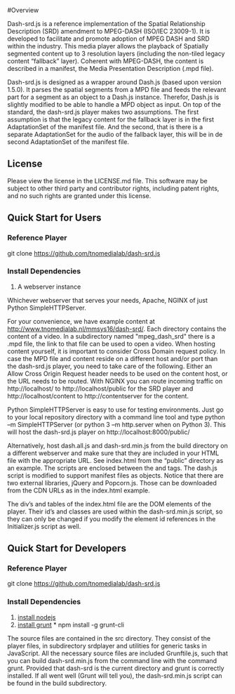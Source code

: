 #Overview

Dash-srd.js is a reference implementation of the Spatial Relationship Description (SRD) amendment to MPEG-DASH (ISO/IEC 23009-1). It is developed to facilitate and promote adoption of MPEG DASH and SRD within the industry. This media player allows the playback of Spatially segmented content up to 3 resolution layers (including the non-tiled legacy content “fallback” layer). Coherent with MPEG-DASH, the content is described in a manifest, the Media Presentation Description (.mpd file). 

Dash-srd.js is designed as a wrapper around Dash.js (based upon version 1.5.0). It parses the spatial segments from a MPD file and feeds the relevant part for a segment as an object to a Dash.js instance. Therefor, Dash.js is slightly modified to be able to handle a MPD object as input. On top of the standard, the dash-srd.js player makes two assumptions. The first assumption is that the legacy content for the fallback layer is in the first AdaptationSet of the manifest file. And the second, that is there is a separate AdaptationSet for the audio of the fallback layer, this will be in de second AdaptationSet of the manifest file. 

## License
Please view the license in the LICENSE.md file. This software may be subject to other third party
and contributor rights, including patent rights, and no such rights are
granted under this license.

## Quick Start for Users

### Reference Player
git clone https://github.com/tnomedialab/dash-srd.js

### Install Dependencies
1.	A webserver instance

Whichever webserver that serves your needs, Apache, NGINX of just Python SimpleHTTPServer. 

For your convenience, we have example content at http://www.tnomedialab.nl/mmsys16/dash-srd/. Each directory contains the content of a video. In a subdirectory named "mpeg_dash_srd" there is a .mpd file, the link to that file can be used to open a video. When hosting content yourself, it is important to consider Cross Domain request policy. In case the MPD file and content reside on a different host and/or port than the dash-srd.js player, you need to take care of the following. Either an Allow Cross Origin Request header needs to be used on the content host, or the URL needs to be routed. With NGINX you can route incoming traffic on http://localhost/ to http://localhost/public  for the SRD player and http://localhost/content to http://contentserver for the content.

Python SimpleHTTPServer is easy to use for testing environments. Just go to your local repository directory with a command line tool and type python –m SimpleHTTPServer (or python 3 –m http.server when on Python 3). This will host the dash-srd.js player on http://localhost:8000/public/

Alternatively, host dash.all.js and dash-srd.min.js from the build directory on a different webserver and make sure that they are included in your HTML file with the appropriate URL. See index.html from the “public” directory as an example. The scripts are enclosed between the <head> and </head> tags. The dash.js script is modified to support manifest files as objects. Notice that there are two external libraries, jQuery and Popcorn.js. Those can be downloaded from the CDN URLs as in the index.html example.

The div’s and tables of the index.html file are the DOM elements of the player. Their id’s and classes are used within the dash-srd.min.js script, so they can only be changed if you modify the element id references in the Initializer.js script as well.

## Quick Start for Developers

### Reference Player
git clone https://github.com/tnomedialab/dash-srd.js

### Install Dependencies
1.	[install nodejs](http://nodejs.org/)
2.	[install grunt](http://gruntjs.com/getting-started)
        * npm install -g grunt-cli

The source files are contained in the src directory. They consist of the player files, in subdirectory srdplayer and utilities for generic tasks in JavaScript. All the necessary source files are included Grunftile.js, such that you can build dash-srd.min.js from the command line with the command grunt. Provided that dash-srd is the current directory and grunt is correctly installed. If all went well (Grunt will tell you), the dash-srd.min.js script can be found in the build subdirectory.
